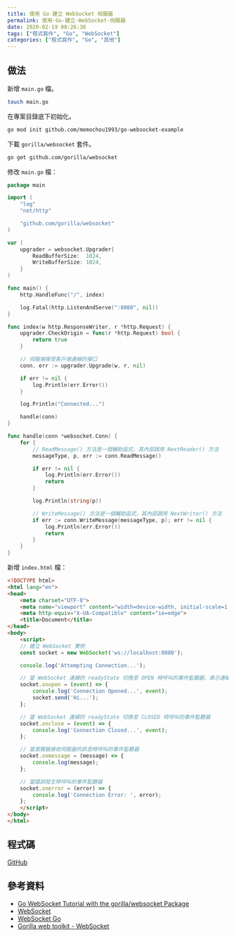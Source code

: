 ```yaml
---
title: 使用 Go 建立 WebSocket 伺服器
permalink: 使用-Go-建立-WebSocket-伺服器
date: 2020-02-19 00:26:38
tags: ["程式寫作", "Go", "WebSocket"]
categories: ["程式寫作", "Go", "其他"]
---
```


## 做法

新增 `main.go` 檔。

```BASH
touch main.go
```

在專案目錄底下初始化。

```BASH
go mod init github.com/memochou1993/go-websocket-example
```

下載 `gorilla/websocket` 套件。

```BASH
go get github.com/gorilla/websocket
```

修改 `main.go` 檔：

```GO
package main

import (
	"log"
	"net/http"

	"github.com/gorilla/websocket"
)

var (
	upgrader = websocket.Upgrader{
		ReadBufferSize:  1024,
		WriteBufferSize: 1024,
	}
)

func main() {
	http.HandleFunc("/", index)

	log.Fatal(http.ListenAndServe(":8080", nil))
}

func index(w http.ResponseWriter, r *http.Request) {
	upgrader.CheckOrigin = func(r *http.Request) bool {
		return true
	}

	// 伺服端接受客戶端連線的接口
	conn, err := upgrader.Upgrade(w, r, nil)

	if err != nil {
		log.Println(err.Error())
	}

	log.Println("Connected...")

	handle(conn)
}

func handle(conn *websocket.Conn) {
	for {
		// ReadMessage() 方法是一個輔助函式，其內部調用 NextReader() 方法
		messageType, p, err := conn.ReadMessage()

		if err != nil {
			log.Println(err.Error())
			return
		}

		log.Println(string(p))

		// WriteMessage() 方法是一個輔助函式，其內部調用 NextWriter() 方法
		if err := conn.WriteMessage(messageType, p); err != nil {
			log.Println(err.Error())
			return
		}
	}
}
```

新增 `index.html` 檔：

```HTML
<!DOCTYPE html>
<html lang="en">
<head>
    <meta charset="UTF-8">
    <meta name="viewport" content="width=device-width, initial-scale=1.0">
    <meta http-equiv="X-UA-Compatible" content="ie=edge">
    <title>Document</title>
</head>
<body>
    <script>
    // 建立 WebSocket 實例
    const socket = new WebSocket('ws://localhost:8080');

    console.log('Attempting Connection...');

    // 當 WebSocket 連線的 readyState 切換至 OPEN 時呼叫的事件監聽器，表示連線已準備傳送、接收資料
    socket.onopen = (event) => {
        console.log('Connection Opened...', event);
        socket.send('Hi...');
    };

    // 當 WebSocket 連線的 readyState 切換至 CLOSED 時呼叫的事件監聽器
    socket.onclose = (event) => {
        console.log('Connection Closed...', event);
    };

    // 當瀏覽器接收伺服器的訊息時呼叫的事件監聽器
    socket.onmessage = (message) => {
        console.log(message);
    };

    // 當錯誤發生時呼叫的事件監聽器
    socket.onerror = (error) => {
        console.log('Connection Error: ', error);
    };
    </script>
</body>
</html>
```

## 程式碼

[GitHub](https://github.com/memochou1993/go-websocket-example)

## 參考資料

- [Go WebSocket Tutorial with the gorilla/websocket Package](https://www.youtube.com/watch?v=dniVs0xKYKk)
- [WebSocket](https://developer.mozilla.org/zh-TW/docs/WebSockets/WebSockets_reference/WebSocket)
- [WebSocket Go](https://blog.piasy.com/2018/06/10/WebSocket-Go/index.html)
- [Gorilla web toolkit - WebSocket](https://www.gorillatoolkit.org/pkg/websocket)
